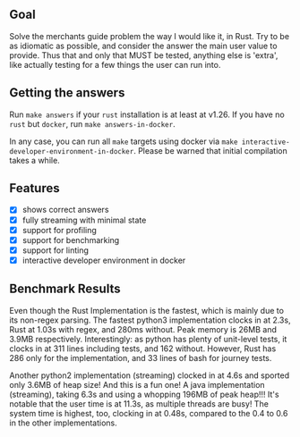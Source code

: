 ## Goal

Solve the merchants guide problem the way I would like it, in Rust.
Try to be as idiomatic as possible, and consider the answer the main user
value to provide. Thus that and only that MUST be tested, anything else 
is 'extra', like actually testing for a few things the user can run into.

## Getting the answers

Run `make answers` if your `rust` installation is at least at v1.26.
If you have no `rust` but `docker`, run `make answers-in-docker`.

In any case, you can run all `make` targets using docker via `make interactive-developer-environment-in-docker`.
Please be warned that initial compilation takes a while.

## Features

* [x] shows correct answers
* [x] fully streaming with minimal state
* [x] support for profiling
* [x] support for benchmarking
* [x] support for linting
* [x] interactive developer environment in docker

## Benchmark Results

Even though the Rust Implementation is the fastest, which is mainly due to its non-regex parsing.
The fastest python3 implementation clocks in at 2.3s, Rust at 1.03s with regex, and 280ms without.
Peak memory is 26MB and 3.9MB respectively.
Interestingly: as python has plenty of unit-level tests, it clocks in at 311 lines including tests,
and 162 without. However, Rust has 286 only for the implementation, and 33 lines of bash for journey tests.

Another python2 implementation (streaming) clocked in at 4.6s and sported only 3.6MB of heap size!
And this is a fun one! A java implementation (streaming), taking 6.3s and using a whopping 196MB of peak heap!!! It's notable that the user time
is at 11.3s, as multiple threads are busy! The system time is highest, too, clocking in at 0.48s, compared to the 0.4 to 0.6 in the other
implementations.
